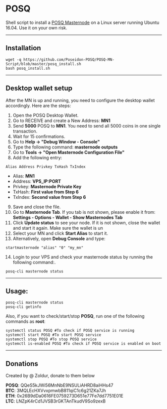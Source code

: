 # POSQ
Shell script to install a [POSQ Masternode](https://posq.space/) on a Linux server running Ubuntu 16.04. Use it on your own risk.
***

## Installation
```
wget -q https://github.com/Poseidon-POSQ/POSQ-MN-Script/blob/master/posq_install.sh
bash posq_install.sh
```
***

## Desktop wallet setup  

After the MN is up and running, you need to configure the desktop wallet accordingly. Here are the steps:  
1. Open the POSQ Desktop Wallet.  
2. Go to RECEIVE and create a New Address: **MN1**  
3. Send **5000** POSQ to **MN1**. You need to send all 5000 coins in one single transaction.
4. Wait for 15 confirmations.  
5. Go to **Help -> "Debug Window - Console"**  
6. Type the following command: **masternode outputs**  
7. Go to  **Tools -> "Open Masternode Configuration File"**
8. Add the following entry:
```
Alias Address Privkey TxHash TxIndex
```
* Alias: **MN1**
* Address: **VPS_IP:PORT**
* Privkey: **Masternode Private Key**
* TxHash: **First value from Step 6**
* TxIndex:  **Second value from Step 6**
9. Save and close the file.
10. Go to **Masternode Tab**. If you tab is not shown, please enable it from: **Settings - Options - Wallet - Show Masternodes Tab**
11. Click **Update status** to see your node. If it is not shown, close the wallet and start it again. Make sure the wallet is un
12. Select your MN and click **Start Alias** to start it.
13. Alternatively, open **Debug Console** and type:
```
startmasternode "alias" "0" "my_mn"
``` 
14. Login to your VPS and check your masternode status by running the following command:.
```
posq-cli masternode status
```
***

## Usage:
```
posq-cli masternode status  
posq-cli getinfo
```
Also, if you want to check/start/stop **POSQ**, run one of the following commands as **root**:
```
systemctl status POSQ #To check if POSQ service is running  
systemctl start POSQ #To start POSQ service  
systemctl stop POSQ #To stop POSQ service  
systemctl is-enabled POSQ #To check if POSQ service is enabled on boot  
```  
***

## Donations

Created by @ Zoldur, donate to them below 

**POSQ**: QQeS5kJWi56MnNbE9NSULiAHRD8aiHHs47  
**BTC**: 3MQLEcHXVvxpmwbB811qiC1c6g21ZKa7Jh  
**ETH**: 0x26B9dDa0616FE0759273D651e77Fe7dd7751E01E  
**LTC**: LNZpK4rCd1JVSB3rGKTAnTkudV9So9zexB  
